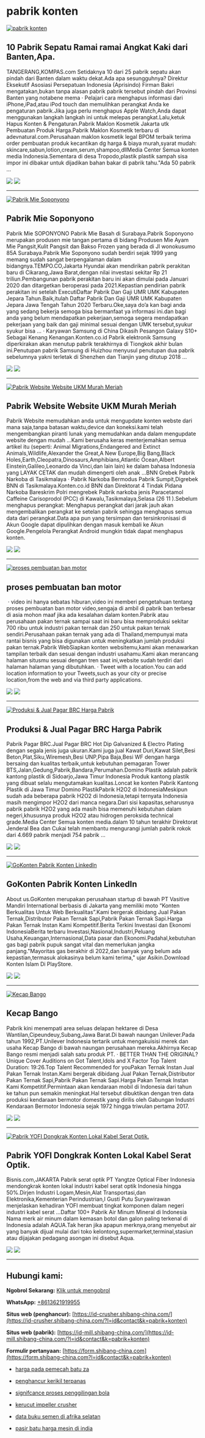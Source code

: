 # pabrik konten

<a href="https://swt.shibang-china.com/?l=id&img&k=pabrik+konten" target="_blank">![pabrik konten](http://static.shibang-china.com/all-800x300/1087.jpg)</a>

## 10 Pabrik Sepatu Ramai ramai Angkat Kaki dari Banten,Apa.
TANGERANG,KOMPAS.com Setidaknya 10 dari 25 pabrik sepatu akan pindah dari Banten dalam waktu dekat.Ada apa sesungguhnya? Direktur Eksekutif Asosiasi Persepatuan Indonesia (Aprisindo) Firman Bakri mengatakan,bukan tanpa alasan pabrik pabrik tersebut pindah dari Provinsi Banten yang notabene mema&nbsp;&#0183;&#32;Pelajari cara menghapus informasi dari iPhone,iPad,atau iPod touch dan memulihkan perangkat Anda ke pengaturan pabrik.Jika juga perlu menghapus Apple Watch,Anda dapat menggunakan langkah langkah ini untuk melepas perangkat.Lalu,ketuk Hapus Konten &amp; Pengaturan.Pabrik Maklon Kosmetik Jakarta utk Pembuatan Produk Harga.Pabrik Maklon Kosmetik terbaru di adevnatural.com.Perusahaan maklon kosmetik legal BPOM terbaik terima order pembuatan produk kecantikan dg harga &amp; biaya murah,syarat mudah: skincare,sabun,lotion,cream,serum,shampoo,dllMedia Center Semua konten media Indonesia.Sementara di desa Tropodo,plastik plastik sampah sisa impor ini dibakar untuk dijadikan bahan bakar di pabrik tahu.&quot;Ada 50 pabrik …


<a href="https://whatsapp.shibangsoft.com/WhatsApp.php" target="_blank" title="WhatsApp">![](http://static.shibang-china.com/icon/whatsapp.png)</a> <a href="https://swt.shibang-china.com/?l=id&icon&k=pabrik+konten" target="_blank">![](http://static.shibang-china.com/icon/chat-id.png)</a>

---

<a href="https://swt.shibang-china.com/?l=id&img&k=pabrik+konten" target="_blank">![Pabrik Mie Soponyono](http://static.shibang-china.com/all-800x300/1121.jpg)</a>

## Pabrik Mie Soponyono
Pabrik Mie SOPONYONO Pabrik Mie Basah di Surabaya.Pabrik Soponyono merupakan produsen mie tangan pertama di bidang Produsen Mie Ayam Mie Pangsit,Kulit Pangsit dan Bakso Frozen yang berada di Jl wonokusumo 85A Surabaya.Pabrik Mie Soponyono sudah berdiri sejak 1999 yang memang sudah sangat berpengalaman dalam bidangnya.TEMPO.CO,Jakarta Hyundai akan mendirikan pabrik perakitan baru di Cikarang,Jawa Barat,dengan nilai investasi sekitar Rp 21 triliun.Pembangunan pabrik perakitan baru ini akan dimulai pada Januari 2020 dan ditargetkan beroperasi pada 2021.Kepastian pendirian pabrik perakitan ini setelah ExecutiDaftar Pabrik Dan Gaji UMR UMK Kabupaten Jepara Tahun.Baik,itulah Daftar Pabrik Dan Gaji UMR UMK Kabupaten Jepara Jawa Tengah Tahun 2020 Terbaru.Oke,saya do’a kan bagi anda yang sedang bekerja semoga bisa bermanfaat ya informasi ini.dan bagi anda yang belum mendapatkan pekerjaan,semoga segera mendapatkan pekerjaan yang baik dan gaji minimal sesuai dengan UMK tersebut,syukur syukur bisa …&nbsp;&#0183;&#32;Karyawan Samsung di China Dikasih Pesangon Galaxy S10+ Sebagai Kenang Kenangan.Konten.co.id Pabrik elektronik Samsung diperkirakan akan menutup pabrik terakhirnya di Tiongkok akhir bulan ini.Penutupan pabrik Samsung di Huizhou menyusul penutupan dua pabrik sebelumnya yakni terletak di Shenzhen dan Tianjin yang ditutup 2018 …


<a href="https://whatsapp.shibangsoft.com/WhatsApp.php" target="_blank" title="WhatsApp">![](http://static.shibang-china.com/icon/whatsapp.png)</a> <a href="https://swt.shibang-china.com/?l=id&icon&k=pabrik+konten" target="_blank">![](http://static.shibang-china.com/icon/chat-id.png)</a>

---

<a href="https://swt.shibang-china.com/?l=id&img&k=pabrik+konten" target="_blank">![Pabrik Website Website UKM Murah Meriah](http://static.shibang-china.com/all-800x300/303.jpg)</a>

## Pabrik Website Website UKM Murah Meriah
Pabrik Website memudahkan anda untuk mengupdate konten webste dari mana saja,tanpa batasan waktu,device dan koneksi.kami telah mengembangkan piranti lunak yang memudahkan anda dalam mengupdate website dengan mudah …Kami berusaha keras menterjemahkan semua artikel itu (seperti: Animal Migrations,Endangered and Extinct Animals,Wildlife,Alexander the Great,A New Europe,Big Bang,Black Holes,Earth,Cleopatra,Dinosaurs,Amphibians,Atlantic Ocean,Albert Einstein,Galileo,Leonardo da Vinci,dan lain lain) ke dalam bahasa Indonesia yang LAYAK CETAK dan mudah dimengerti oleh anak …BNN Grebek Pabrik Narkoba di Tasikmalaya&nbsp;&#0183;&#32;Pabrik Narkoba Bermodus Pabrik Sumpit,Digrebek BNN di Tasikmalaya.Konten.co.id BNN dan Direktorat 4 Tindak Pidana Narkoba Bareskrim Polri mengrebek Pabrik narkoba jenis Paracetamol Caffeine Carisoprodol (PCC) di Kawalu,Tasikmalaya,Selasa (26 11 ).Sebelum menghapus perangkat: Menghapus perangkat dari jarak jauh akan mengembalikan perangkat ke setelan pabrik sehingga menghapus semua data dari perangkat.Data apa pun yang tersimpan dan tersinkronisasi di Akun Google dapat dipulihkan dengan masuk kembali ke Akun Google.Pengelola Perangkat Android mungkin tidak dapat menghapus konten.


<a href="https://whatsapp.shibangsoft.com/WhatsApp.php" target="_blank" title="WhatsApp">![](http://static.shibang-china.com/icon/whatsapp.png)</a> <a href="https://swt.shibang-china.com/?l=id&icon&k=pabrik+konten" target="_blank">![](http://static.shibang-china.com/icon/chat-id.png)</a>

---

<a href="https://swt.shibang-china.com/?l=id&img&k=pabrik+konten" target="_blank">![proses pembuatan ban motor](http://static.shibang-china.com/all-800x300/654.jpg)</a>

## proses pembuatan ban motor
&nbsp;&#0183;&#32;video ini hanya sebatas hiburan,video ini memberi pengetahuan tentang proses pembuatan ban motor video,sengaja di ambil di pabrik ban terbesar di asia mohon maaf jika ada kesalahan dalam konten.Pabrik atau perusahaan pakan ternak sampai saat ini baru bisa memproduksi sekitar 700 ribu untuk industri pakan ternak dan 250 untuk pakan ternak sendiri.Perusahaan pakan ternak yang ada di Thailand,mempunyai mata rantai bisnis yang bisa digunakan untuk meningkatkan jumlah produksi pakan ternak.Pabrik WebSiapkan konten websitemu,kami akan menawarkan tampilan terbaik dan sesuai dengan industri usahamu.Kami akan merancang halaman situsmu sesuai dengan tren saat ini,website sudah terdiri dari halaman halaman yang dibutuhkan.&nbsp;&#0183;&#32;Tweet with a location.You can add location information to your Tweets,such as your city or precise location,from the web and via third party applications.


<a href="https://whatsapp.shibangsoft.com/WhatsApp.php" target="_blank" title="WhatsApp">![](http://static.shibang-china.com/icon/whatsapp.png)</a> <a href="https://swt.shibang-china.com/?l=id&icon&k=pabrik+konten" target="_blank">![](http://static.shibang-china.com/icon/chat-id.png)</a>

---

<a href="https://swt.shibang-china.com/?l=id&img&k=pabrik+konten" target="_blank">![Produksi &amp; Jual Pagar BRC Harga Pabrik](http://static.shibang-china.com/all-800x300/794.jpg)</a>

## Produksi &amp; Jual Pagar BRC Harga Pabrik
Pabrik Pagar BRC.Jual Pagar BRC Hot Dip Galvanized &amp; Electro Plating dengan segala jenis juga ukuran.Kami juga jual Kawat Duri,Kawat Silet,Besi Beton,Plat,Siku,Wiremesh,Besi UNP,Pipa Baja,Besi WF dengan harga bersaing dan kualitas terbaik,untuk kebutuhan pemagaran Tower BTS,Jalan,Gedung,Pabrik,Bandara,Perumahan.Domino Plastik adalah pabrik kantong plastik di Sidoarjo,Jawa Timur Indonesia Produk kantong plastik yang dibuat selalu mengutamakan kualitas.Loncat ke konten Pabrik Kantong Plastik di Jawa Timur Domino PlastikPabrik H2O2 di IndonesiaMeskipun sudah ada beberapa pabrik H2O2 di Indonesia,tetapi ternyata Indonesia masih mengimpor H2O2 dari manca negara.Dari sisi kapasitas,seharusnya pabrik pabrik H2O2 yang ada masih bisa memenuhi kebutuhan dalam negeri,khususnya produk H2O2 atau hidrogen peroksida technical grade.Media Center Semua konten media.dalam 10 tahun terakhir Direktorat Jenderal Bea dan Cukai telah membantu mengurangi jumlah pabrik rokok dari 4.669 pabrik menjadi 754 pabrik …


<a href="https://whatsapp.shibangsoft.com/WhatsApp.php" target="_blank" title="WhatsApp">![](http://static.shibang-china.com/icon/whatsapp.png)</a> <a href="https://swt.shibang-china.com/?l=id&icon&k=pabrik+konten" target="_blank">![](http://static.shibang-china.com/icon/chat-id.png)</a>

---

<a href="https://swt.shibang-china.com/?l=id&img&k=pabrik+konten" target="_blank">![GoKonten Pabrik Konten LinkedIn](http://static.shibang-china.com/all-800x300/1414.jpg)</a>

## GoKonten Pabrik Konten LinkedIn
About us.GoKonten merupakan perusahaan startup di bawah PT Vasitive Mandiri International berbasis di Jakarta yang memiliki moto “Konten Berkualitas Untuk Web Berkualitas”.Kami bergerak dibidang Jual Pakan Ternak,Distributor Pakan Ternak Sapi,Pabrik Pakan Ternak Sapi.Harga Pakan Ternak Instan Kami Kompetitif.Berita Terkini Investasi dan Ekonomi IndonesiaBerita terbaru Investasi,Nasional,Industri,Peluang Usaha,Keuangan,Internasional,Data pasar dan Ekonomi.Padahal,kebutuhan gas bagi pabrik pupuk sangat vital dan memerlukan jangka panjang.&quot;Mayoritas gas berakhir di 2022,dan banyak yang belum ada kepastian,termasuk alokasinya belum kami terima,&quot; ujar Asikin.Download Konten Islam Di PlayStore.


<a href="https://whatsapp.shibangsoft.com/WhatsApp.php" target="_blank" title="WhatsApp">![](http://static.shibang-china.com/icon/whatsapp.png)</a> <a href="https://swt.shibang-china.com/?l=id&icon&k=pabrik+konten" target="_blank">![](http://static.shibang-china.com/icon/chat-id.png)</a>

---

<a href="https://swt.shibang-china.com/?l=id&img&k=pabrik+konten" target="_blank">![Kecap Bango](http://static.shibang-china.com/all-800x300/619.jpg)</a>

## Kecap Bango
Pabrik kini menempati area seluas delapan hektaree di Desa Wantilan,Cipeundeuy,Subang,Jawa Barat.Di bawah naungan Unilever.Pada tahun 1992,PT.Unilever Indonesia tertarik untuk mengakuisisi merek dan usaha Kecap Bango di bawah naungan perusahaan mereka.Akhirnya Kecap Bango resmi menjadi salah satu produk PT.&nbsp;&#0183;&#32;BETTER THAN THE ORIGINAL? Unique Cover Auditions on Got Talent,Idols and X Factor Top Talent Duration: 19:26.Top Talent Recommended for youPakan Ternak Instan Jual Pakan Ternak Instan.Kami bergerak dibidang Jual Pakan Ternak,Distributor Pakan Ternak Sapi,Pabrik Pakan Ternak Sapi.Harga Pakan Ternak Instan Kami Kompetitif.Permintaan akan kendaraan mobil di Indonesia dari tahun ke tahun pun semakin meningkat.Hal tersebut dibuktikan dengan tren data produksi kendaraan bermotor domestik yang dirilis oleh Gabungan Industri Kendaraan Bermotor Indonesia sejak 1972 hingga triwulan pertama 2017.


<a href="https://whatsapp.shibangsoft.com/WhatsApp.php" target="_blank" title="WhatsApp">![](http://static.shibang-china.com/icon/whatsapp.png)</a> <a href="https://swt.shibang-china.com/?l=id&icon&k=pabrik+konten" target="_blank">![](http://static.shibang-china.com/icon/chat-id.png)</a>

---

<a href="https://swt.shibang-china.com/?l=id&img&k=pabrik+konten" target="_blank">![Pabrik YOFI Dongkrak Konten Lokal Kabel Serat Optik.](http://static.shibang-china.com/all-800x300/933.jpg)</a>

## Pabrik YOFI Dongkrak Konten Lokal Kabel Serat Optik.
Bisnis.com,JAKARTA Pabrik serat optik PT Yangtze Optical Fiber Indonesia mendongkrak konten lokal industri kabel serat optik Indonesia hingga 50%.Dirjen Industri Logam,Mesin,Alat Transportasi,dan Elektronika,Kementerian Perindustrian,I Gusti Putu Suryawirawan menjelaskan kehadiran YOFI membuat tingkat komponen dalam negeri industri kabel serat …Daftar 100+ Pabrik Air Minum Mineral di Indonesia Nama merk air minum dalam kemasan botol dan galon paling terkenal di Indonesia adalah AQUA.Tak heran jika apapun merknya,orang menyebut air yang banyak dijual mulai dari toko kelontong,supermarket,terminal,stasiun atau dijajakan pedagang asongan ini disebut Aqua.

<a href="https://whatsapp.shibangsoft.com/WhatsApp.php" target="_blank" title="WhatsApp">![](http://static.shibang-china.com/icon/whatsapp.png)</a> <a href="https://swt.shibang-china.com/?l=id&icon&k=pabrik+konten" target="_blank">![](http://static.shibang-china.com/icon/chat-id.png)</a>

---
## Hubungi kami:

**Ngobrol Sekarang:** [Klik untuk mengobrol](https://swt.shibang-china.com?l=id&contact&k=pabrik+konten)

**WhatsApp:**  [+8613621919955](https://whatsapp.shibangsoft.com/WhatsApp.php)

**Situs web (penghancur):** [https://id-crusher.shibang-china.com/](https://id-crusher.shibang-china.com/?l=id&contact&k=pabrik+konten)

**Situs web (pabrik):** [https://id-mill.shibang-china.com/](https://id-mill.shibang-china.com/?l=id&contact&k=pabrik+konten)

**Formulir pertanyaan:** [https://form.shibang-china.com](https://form.shibang-china.com?l=id&contact&k=pabrik+konten)

* [harga pada pemecah batu za](../48/harga%20pada%20pemecah%20batu%20za.md)

* [penghancur kerikil terpanas](../49/penghancur%20kerikil%20terpanas.md)

* [signifcance proses penggilingan bola](../45/signifcance%20proses%20penggilingan%20bola.md)

* [kerucut impeller crusher](../48/kerucut%20impeller%20crusher.md)

* [data buku semen di afrika selatan](../46/data%20buku%20semen%20di%20afrika%20selatan.md)

* [pasir batu harga mesin di india](../43/pasir%20batu%20harga%20mesin%20di%20india.md)